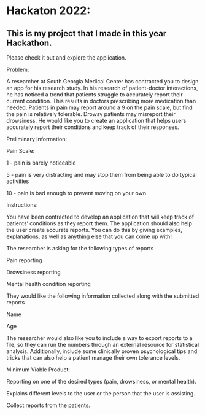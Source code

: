 # Hackaton 2022:

## This is my project that I made in this year Hackathon.

Please check it out and explore the application. 

Problem:

A researcher at South Georgia Medical Center has contracted you to design an app for his research study. In his research of patient-doctor interactions, he has noticed a trend that patients struggle to accurately report their current condition. This results in doctors prescribing more medication than needed. Patients in pain may report around a 9 on the pain scale, but find the pain is relatively tolerable. Drowsy patients may misreport their drowsiness. He would like you to create an application that helps users accurately report their conditions and keep track of their responses.

Preliminary Information:

Pain Scale:

1 - pain is barely noticeable

5 - pain is very distracting and may stop them from being able to do typical activities

10 - pain is bad enough to prevent moving on your own

Instructions:

You have been contracted to develop an application that will keep track of patients’ conditions as they report them. The application should also help the user create accurate reports. You can do this by giving examples, explanations, as well as anything else that you can come up with!

The researcher is asking for the following types of reports

Pain reporting

Drowsiness reporting

Mental health condition reporting

They would like the following information collected along with the submitted reports

Name

Age

The researcher would also like you to include a way to export reports to a file, so they can run the numbers through an external resource for statistical analysis. Additionally, include some clinically proven psychological tips and tricks that can also help a patient manage their own tolerance levels.

Minimum Viable Product:

Reporting on one of the desired types (pain, drowsiness, or mental health).

Explains different levels to the user or the person that the user is assisting.

Collect reports from the patients.
